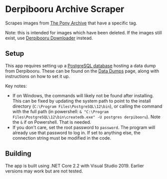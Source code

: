 # Derpibooru Archive Scraper

Scrapes images from [The Pony Archive](https://www.theponyarchive.com/) that have a specific tag.

Note: this is intended for images which have been deleted. If the images still exist, use [Derpibooru Downloader](https://github.com/Sibusten/derpibooru-downloader) instead.

## Setup

This app requires setting up a [PostgreSQL database](https://www.enterprisedb.com/downloads/postgres-postgresql-downloads) hosting a data dump from Derpibooru. These can be found on the [Data Dumps](https://derpibooru.org/pages/data_dumps) page, along with instructions on how to set it up.

Key notes:

- If on Windows, the commands will likely not be found after installing. This can be fixed by updating the system path to point to the install directory (`C:\Program Files\PostgreSQL\12\bin`), or calling the command with the full path (in powershell: `& "C:\Program Files\PostgreSQL\12\bin\createdb.exe" -U postgres derpibooru`). Note the `&` if on Powershell. That is needed.
- If you don't care, set the root password to `password`. The program will already use that password to log in. If set to anything else, the connection string must be modified in the code.

## Building

The app is built using .NET Core 2.2 with Visual Studio 2019. Earlier versions may work but are not tested.
